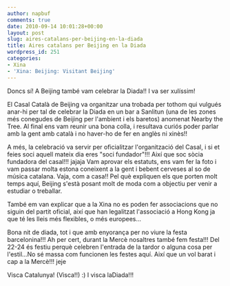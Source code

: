 ```yaml
---
author: napbuf
comments: true
date: 2010-09-14 10:01:28+00:00
layout: post
slug: aires-catalans-per-beijing-en-la-diada
title: Aires catalans per Beijing en la Diada
wordpress_id: 251
categories:
- Xina
- 'Xina: Beijing: Visitant Beijing'
---
```


Doncs sí! A Beijing també vam celebrar la Diada!! I va ser xulíssim!

El Casal Català de Beijing va organitzar una trobada per tothom qui vulgués anar-hi per tal de celebrar la Diada en un bar a Sanlitun (una de les zones més conegudes de Beijing per l'ambient i els baretos) anomenat Nearby the Tree. Al final ens vam reunir una bona colla, i resultava curiós poder parlar amb la gent amb català i no haver-ho de fer en anglès ni xinès!!

A més, la celebració va servir per oficialitzar l'organització del Casal, i si et feies soci aquell mateix dia eres "soci fundador"!!! Així que soc sòcia fundadora del casal!!! jajaja Vam aprovar els estatuts, ens vam fer la foto i vam passar molta estona coneixent a la gent i bebent cerveses al so de música catalana. Vaja, com a casa!! Pel què expliquen els que porten molt temps aquí, Beijing s'està posant molt de moda com a objectiu per venir a estudiar o treballar.

També em van explicar que a la Xina no es poden fer associacions que no siguin del partit oficial, així que han legalitzat l'associació a Hong Kong ja que té les lleis més flexibles, o més europees...

Bona nit de diada, tot i que amb enyorança per no viure la festa barcelonina!!! Ah per cert, durant la Mercè nosaltres també fem festa!!! Del 22-24 és festiu perquè celebren l'entrada de la tardor o alguna cosa per l'estil...No sé massa com funcionen les festes aquí. Així que un vol barat i cap a la Mercè!!! jeje

Visca Catalunya! (Visca!!) :) I visca laDiada!!!

